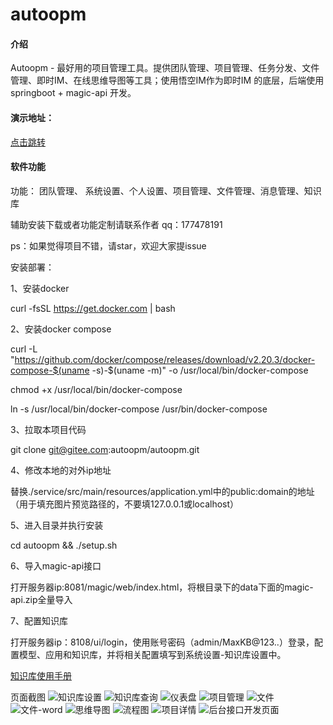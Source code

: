 # autoopm

#### 介绍
Autoopm - 最好用的项目管理工具。提供团队管理、项目管理、任务分发、文件管理、即时IM、在线思维导图等工具；使用悟空IM作为即时IM 的底层，后端使用springboot + magic-api 开发。

#### 演示地址：

[点击跳转](http://82.157.62.190:8200)

#### 软件功能

功能： 团队管理、 系统设置、个人设置、项目管理、文件管理、消息管理、知识库

辅助安装下载或者功能定制请联系作者 qq：177478191

ps：如果觉得项目不错，请star，欢迎大家提issue

安装部署：

1、安装docker

curl -fsSL https://get.docker.com | bash

2、安装docker compose

curl -L "https://github.com/docker/compose/releases/download/v2.20.3/docker-compose-$(uname -s)-$(uname -m)" -o /usr/local/bin/docker-compose

chmod +x /usr/local/bin/docker-compose

ln -s /usr/local/bin/docker-compose /usr/bin/docker-compose

3、拉取本项目代码

git clone git@gitee.com:autoopm/autoopm.git

4、修改本地的对外ip地址

替换./service/src/main/resources/application.yml中的public:domain的地址（用于填充图片预览路径的，不要填127.0.0.1或localhost）

5、进入目录并执行安装

cd autoopm && ./setup.sh

6、导入magic-api接口

打开服务器ip:8081/magic/web/index.html，将根目录下的data下面的magic-api.zip全量导入

7、配置知识库

打开服务器ip：8108/ui/login，使用账号密码（admin/MaxKB@123..）登录，配置模型、应用和知识库，并将相关配置填写到系统设置-知识库设置中。

[知识库使用手册](https://github.com/1Panel-dev/MaxKB/wiki/1-%E5%AE%89%E8%A3%85%E9%83%A8%E7%BD%B2
)



页面截图
![知识库设置](./images/know1.png)
![知识库查询](./images/know2.png)
![仪表盘](./images/dashboard.png)
![项目管理](./images/project@2x.png)
![文件](./images/file1@2x.png)
![文件-word](./images/file2@2x.png)
![思维导图](./images/file3@2x.png)
![流程图](./images/file5@2x.png)
![项目详情](./images/WX20240402-013122@2x.png)
![后台接口开发页面](./images/magic-api.png)
